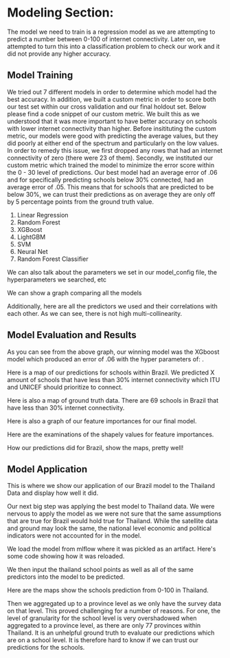 # Modeling Section:

The model we need to train is a regression model as we are attempting to predict a number between 0-100 of internet connectivity. Later on, we attempted to turn this into a classification problem to check our work and it did not provide any higher accuracy. 

## Model Training

We tried out 7 different models in order to determine which model had the best accuracy. In addition, we built a custom metric in order to score both our test set within our cross validation and our final holdout set. Below please find a code snippet of our custom metric. We built this as we understood that it was more important to have better accuracy on schools with lower internet connectivity than higher. Before insitituting the custom metric, our models were good with predicting the average values, but they did poorly at either end of the spectrum and particularly on the low values. In order to remedy this issue, we first dropped any rows that had an internet connectivity of zero (there were 23 of them). Secondly, we instituted our custom metric which trained the model to minimize the error score within the 0 - 30 level of predictions. Our best model had an average error of .06 and for specifically predicting schools below 30% connected, had an average error of .05. This means that for schools that are predicted to be below 30%, we can trust their predictions as on average they are only off by 5 percentage points from the ground truth value. 

1. Linear Regression
2. Random Forest
2. XGBoost
3. LightGBM
5. SVM
6. Neural Net
7. Random Forest Classifier

We can also talk about the parameters we set in our model_config file, the hyperparameters we searched, etc

We can show a graph comparing all the models

Additionally, here are all the predictors we used and their correlations with each other. As we can see, there is not high multi-collinearity. 

## Model Evaluation and Results 

As you can see from the above graph, our winning model was the XGboost model which produced an error of .06 with the hyper parameters of: . 

Here is a map of our predictions for schools within Brazil. We predicted X amount of schools that have less than 30% internet connectivity which ITU and UNICEF should prioritize to connect. 

Here is also a map of ground truth data. There are 69 schools in Brazil that have less than 30% internet connectivity. 

Here is also a graph of our feature importances for our final model.

Here are the examinations of the shapely values for feature importances. 

How our predictions did for Brazil, show the maps, pretty well!

## Model Application

This is where we show our application of our Brazil model to the Thailand Data and display how well it did.

Our next big step was applying the best model to Thailand data. We were nervous to apply the model as we were not sure that the same assumptions that are true for Brazil would hold true for Thailand. While the satellite data and ground may look the same, the national level economic and political indicators were not accounted for in the model.

We load the model from mlflow where it was pickled as an artifact. Here's some code showing how it was reloaded.

We then input the thailand school points as well as all of the same predictors into the model to be predicted. 

Here are the maps show the schools prediction from 0-100 in Thailand.

Then we aggregated up to a province level as we only have the survey data on that level. This proved challenging for a number of reasons. For one, the level of granularity for the school level is very overshadowed when aggregated to a province level, as there are only 77 provinces within Thailand. It is an unhelpful ground truth to evaluate our predictions which are on a school level. It is therefore hard to know if we can trust our predictions for the schools. 

